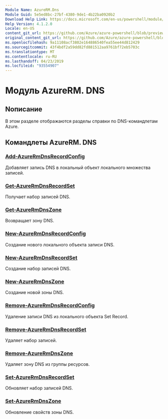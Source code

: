 ```yaml
---
Module Name: AzureRM.Dns
Module Guid: 5e5ed8bc-27bf-4380-9de1-4b22ba0920b2
Download Help Link: https://docs.microsoft.com/en-us/powershell/module/azurerm.dns
Help Version: 4.1.2.0
Locale: en-US
content_git_url: https://github.com/Azure/azure-powershell/blob/preview/src/ResourceManager/Dns/Commands.Dns/help/AzureRM.DNS.md
original_content_git_url: https://github.com/Azure/azure-powershell/blob/preview/src/ResourceManager/Dns/Commands.Dns/help/AzureRM.DNS.md
ms.openlocfilehash: 9a11108acf3802e164886540fea55ee44d812429
ms.sourcegitcommit: 43f4bdf2a59dd82fd881512aa9761bf72eb5703c
ms.translationtype: MT
ms.contentlocale: ru-RU
ms.lasthandoff: 04/23/2019
ms.locfileid: "93554907"
---
```

# Модуль AzureRM. DNS
## Nописание
В этом разделе отображаются разделы справки по DNS-командлетам Azure.

## Командлеты AzureRM. DNS
### [Add-AzureRmDnsRecordConfig](Add-AzureRmDnsRecordConfig.md)
Добавляет запись DNS в локальный объект локального множества записей.

### [Get-AzureRmDnsRecordSet](Get-AzureRmDnsRecordSet.md)
Получает набор записей DNS.

### [Get-AzureRmDnsZone](Get-AzureRmDnsZone.md)
Возвращает зону DNS.

### [New-AzureRmDnsRecordConfig](New-AzureRmDnsRecordConfig.md)
Создание нового локального объекта записи DNS.

### [New-AzureRmDnsRecordSet](New-AzureRmDnsRecordSet.md)
Создание набор записей DNS.

### [New-AzureRmDnsZone](New-AzureRmDnsZone.md)
Создание новой зоны DNS.

### [Remove-AzureRmDnsRecordConfig](Remove-AzureRmDnsRecordConfig.md)
Удаление записи DNS из локального объекта Set Record.

### [Remove-AzureRmDnsRecordSet](Remove-AzureRmDnsRecordSet.md)
Удаляет набор записей.

### [Remove-AzureRmDnsZone](Remove-AzureRmDnsZone.md)
Удаляет зону DNS из группы ресурсов.

### [Set-AzureRmDnsRecordSet](Set-AzureRmDnsRecordSet.md)
Обновляет набор записей DNS.

### [Set-AzureRmDnsZone](Set-AzureRmDnsZone.md)
Обновление свойств зоны DNS.

